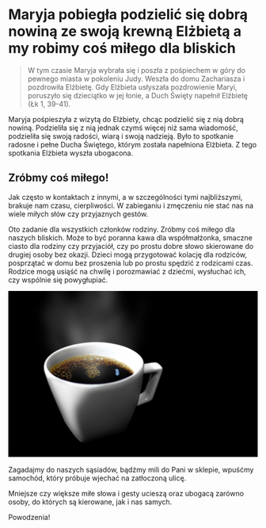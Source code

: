# Maryja pobiegła podzielić się dobrą nowiną ze swoją krewną Elżbietą a my robimy coś miłego dla bliskich

> W tym czasie Maryja wybrała się i poszła z pośpiechem w góry do pewnego miasta w pokoleniu Judy. Weszła do domu Zachariasza i pozdrowiła Elżbietę. Gdy Elżbieta usłyszała pozdrowienie Maryi, poruszyło się dzieciątko w jej łonie, a Duch Święty napełnił Elżbietę (Łk 1, 39-41).

Maryja pośpieszyła z wizytą do Elżbiety, chcąc podzielić się z nią dobrą nowiną. Podzieliła się z nią jednak czymś więcej niż sama wiadomość, podzieliła się swoją radości, wiarą i swoją nadzieją. Było to spotkanie radosne i pełne Ducha Świętego, którym została napełniona Elżbieta. Z tego spotkania Elżbieta wyszła ubogacona.

## Zróbmy coś miłego!

Jak często w kontaktach z innymi, a w szczególności tymi najbliższymi, brakuje nam czasu, cierpliwości. W zabieganiu i zmęczeniu nie stać nas na wiele miłych słów czy przyjaznych gestów.

Oto zadanie dla wszystkich członków rodziny. Zróbmy coś miłego dla naszych bliskich. Może to być poranna kawa dla współmałżonka, smaczne ciasto dla rodziny czy przyjaciół, czy po prostu dobre słowo skierowane do drugiej osoby bez okazji. Dzieci mogą przygotować kolację dla rodziców, posprzątać w domu bez proszenia lub po prostu spędzić z rodzicami czas. Rodzice mogą usiąść na chwilę i porozmawiać z dziećmi, wysłuchać ich, czy wspólnie się powygłupiać.

![Zdjęcie](/img/2020-12-09.jpg)

Zagadajmy do naszych sąsiadów, bądźmy mili do Pani w sklepie, wpuśćmy samochód, który próbuje wjechać na zatłoczoną ulicę.

Mniejsze czy większe miłe słowa i gesty ucieszą oraz ubogacą zarówno osoby, do których są kierowane, jak i nas samych. 

Powodzenia!